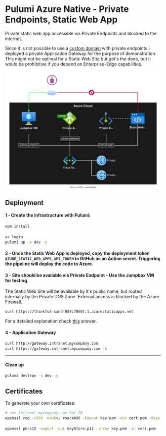 # Pulumi Azure Native - Private Endpoints, Static Web App

Private static web app accessible via Private Endpoints and blocked to the internet.

Since it is not possible to use a [custom domain](https://stackoverflow.com/a/72241461/3231778) with private endpoints I deployed a private Application Gateway for the purpose of demonstration. This might not be optimal for a Static Web Site but get's the done, but it would be prohibitive if you depend on Enterprise-Edge capabilities.

<img src=".docs/staticwebapp.drawio.svg?1">

## Deployment

#### 1 - Create the infrastructure with Pulumi:

```sh
npm install

az login
pulumi up -s dev -y
```

#### 2 - Once the Static Web App is deployed, copy the deployment token `AZURE_STATIC_WEB_APPS_API_TOKEN` to GitHub as an Action secret. Triggering the pipeline will deploy the code to Azure.

#### 3 - Site should be available via Private Endpoint - Use the Jumpbox VM for testing.

The Static Web Site will be available by it's public name, but routed internally by the Private DNS Zone. External access is blocked by the Azure Firewall.

```sh
curl https://thankful-sand-084c7860f.1.azurestaticapps.net
```


For a detailed explanation check [this](https://stackoverflow.com/a/69423659/3231778) answer.

#### 4 - Application Gateway

```sh
curl http://gateway.intranet.mycompany.com
curl https://gateway.intranet.mycompany.com -k
```
---

####  Clean up

```sh
pulumi destroy -s dev -y
```

## Certificates

To generate your own certificates:

```sh
# use intranet.mycompany.com for CN
openssl req -x509 -newkey rsa:4096 -keyout key.pem -out cert.pem -days 3650 -nodes

openssl pkcs12 -export -out keyStore.p12 -inkey key.pem -in cert.pem
```
